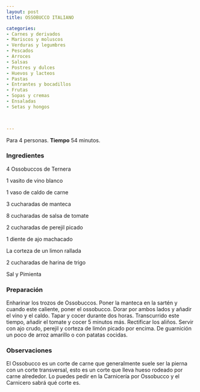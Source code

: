 ```yaml
---
layout: post
title: OSSOBUCCO ITALIANO

categories:
- Carnes y derivados
- Mariscos y moluscos
- Verduras y legumbres
- Pescados
- Arroces
- Salsas
- Postres y dulces
- Huevos y lacteos
- Pastas
- Entrantes y bocadillos
- Frutas
- Sopas y cremas
- Ensaladas
- Setas y hongos
 


---
```


Para 4 personas.
<b>Tiempo</b> 54 minutos.

<h3>Ingredientes</h3>

4 Ossobuccos de Ternera

1 vasito de vino blanco

1 vaso de caldo de carne

3 cucharadas de manteca

8 cucharadas de salsa de tomate

2 cucharadas de perejil picado

1 diente de ajo machacado

La corteza de un limon rallada

2 cucharadas de harina de trigo

Sal y Pimienta

<h3>Preparación</h3>

Enharinar los trozos de Ossobuccos. Poner la manteca en la sartén y cuando este caliente, poner el ossobucco. Dorar por ambos lados y añadir el vino y el caldo. Tapar y cocer durante dos horas. Transcurrido este tiempo, añadir el tomate y cocer 5 minutos más. Rectificar los aliños. Servir con ajo crudo, perejil y corteza de limón picado por encima. De guarnición un poco de arroz amarillo o con patatas cocidas.

<h3>Observaciones</h3>

El Ossobucco es un corte de carne que generalmente suele ser la pierna con un corte transversal, esto es un corte que lleva hueso rodeado por carne alrededor. Lo puedes pedir en la Carnicería por Ossobucco y el Carnicero sabrá qué corte es.

